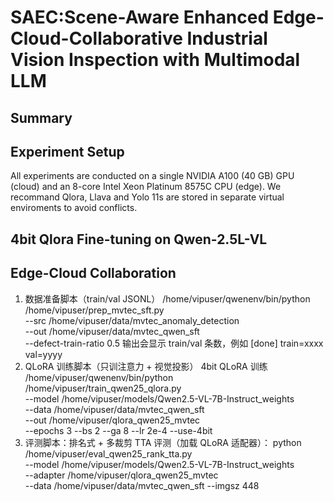 # SAEC:Scene-Aware Enhanced Edge-Cloud-Collaborative Industrial Vision Inspection with Multimodal LLM
## Summary

## Experiment Setup
All experiments are conducted on a single NVIDIA A100
(40 GB) GPU (cloud) and an 8-core Intel Xeon Platinum
8575C CPU (edge).
We recommand Qlora, Llava and Yolo 11s are stored in separate virtual enviroments to avoid conflicts.
## 4bit Qlora Fine-tuning on Qwen-2.5L-VL

## Edge-Cloud Collaboration
1) 数据准备脚本（train/val JSONL）
/home/vipuser/qwenenv/bin/python /home/vipuser/prep_mvtec_sft.py \
  --src /home/vipuser/data/mvtec_anomaly_detection \
  --out /home/vipuser/data/mvtec_qwen_sft \
  --defect-train-ratio 0.5
输出会显示 train/val 条数，例如 [done] train=xxxx val=yyyy
2) QLoRA 训练脚本（只训注意力 + 视觉投影）
4bit QLoRA 训练
/home/vipuser/qwenenv/bin/python /home/vipuser/train_qwen25_qlora.py \
  --model /home/vipuser/models/Qwen2.5-VL-7B-Instruct_weights \
  --data  /home/vipuser/data/mvtec_qwen_sft \
  --out   /home/vipuser/qlora_qwen25_mvtec \
  --epochs 3 --bs 2 --ga 8 --lr 2e-4 --use-4bit
3) 评测脚本：排名式 + 多裁剪 TTA
评测（加载 QLoRA 适配器）：
python /home/vipuser/eval_qwen25_rank_tta.py \
  --model /home/vipuser/models/Qwen2.5-VL-7B-Instruct_weights \
  --adapter /home/vipuser/qlora_qwen25_mvtec \
  --data /home/vipuser/data/mvtec_qwen_sft --imgsz 448
